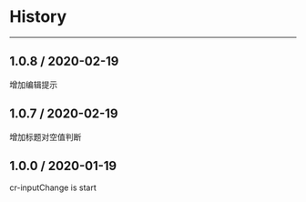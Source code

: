 # History
----

## 1.0.8 / 2020-02-19

增加编辑提示

## 1.0.7 / 2020-02-19

增加标题对空值判断

## 1.0.0 / 2020-01-19

cr-inputChange is start
